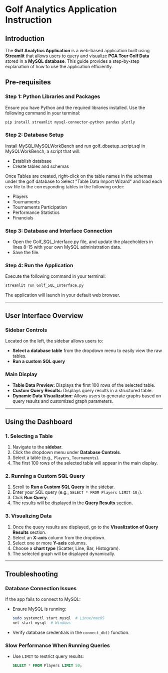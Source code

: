 # Golf Analytics Application Instruction

## Introduction
The **Golf Analytics Application** is a web-based application built using **Streamlit** that allows users to query and visualize **PGA Tour Golf Data** stored in a **MySQL database**. This guide provides a step-by-step explanation of how to use the application efficiently.


## Pre-requisites
### **Step 1: Python Libraries and Packages**
Ensure you have Python and the required libraries installed. Use the following command in your terminal:
```bash
pip install streamlit mysql-connector-python pandas plotly
```

### **Step 2: Database Setup**
Install MySQL/MySQLWorkBench and run golf_dbsetup_script.sql in MySQLWorkBench, a script that will:
- Establish database
- Create tables and schemas

Once Tables are created, right-click on the table names in the schemas under the golf database to Select "Table Data Import Wizard" and load each csv file to the corresponding tables in the following order:
- Players
- Tournaments
- Tournaments Participation
- Performance Statistics
- Financials

### **Step 3: Database and Interface Connection**
- Open the Golf_SQL_Interface.py file, and update the placeholders in lines 8-15 with your own MySQL administration data.
- Save the file.

### **Step 4: Run the Application**
Execute the following command in your terminal:
```bash
streamlit run Golf_SQL_Interface.py
```

The application will launch in your default web browser.

---

## User Interface Overview
### **Sidebar Controls**
Located on the left, the sidebar allows users to:
- **Select a database table** from the dropdown menu to easily view the raw tables.
- **Run a custom SQL query**

### **Main Display**
- **Table Data Preview:** Displays the first 100 rows of the selected table.
- **Custom Query Results:** Displays query results in a structured table.
- **Dynamic Data Visualization:** Allows users to generate graphs based on query results and customized graph parameters.

---

## Using the Dashboard
### **1. Selecting a Table**
1. Navigate to the **sidebar**.
2. Click the dropdown menu under **Database Controls**.
3. Select a table (e.g., `Players`, `Tournaments`).
4. The first 100 rows of the selected table will appear in the main display.

### **2. Running a Custom SQL Query**
1. Scroll to **Run a Custom SQL Query** in the sidebar.
2. Enter your SQL query (e.g., `SELECT * FROM Players LIMIT 10;`).
3. Click **Run Query**.
4. The results will be displayed in the **Query Results** section.

### **3. Visualizing Data**
1. Once the query results are displayed, go to the **Visualization of Query Results** section.
2. Select an **X-axis** column from the dropdown.
3. Select one or more **Y-axis** columns.
4. Choose a **chart type** (Scatter, Line, Bar, Histogram).
5. The selected graph will be displayed dynamically.


---

## Troubleshooting
### **Database Connection Issues**
If the app fails to connect to MySQL:
- Ensure MySQL is running:
  ```bash
  sudo systemctl start mysql  # Linux/macOS
  net start mysql  # Windows
  ```
- Verify database credentials in the `connect_db()` function.

### **Slow Performance When Running Queries**
- Use `LIMIT` to restrict query results:
  ```sql
  SELECT * FROM Players LIMIT 50;
  ```


